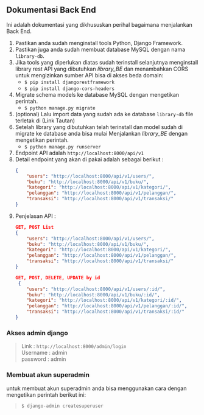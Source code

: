 ## Dokumentasi Back End
Ini adalah dokumentasi yang dikhususkan perihal bagaimana menjalankan Back End.
1. Pastikan anda sudah menginstall tools Python, Django Framework.
2. Pastikan juga anda sudah membuat database MySQL dengan nama `library-db`.  
3. Jika tools yang diperlukan diatas sudah terinstall selanjutnya menginstall library rest API yang dibutuhkan *library_BE* dan menambahkan CORS untuk mengizinkan sumber API bisa di akses beda domain:
    - `$ pip install djangorestframework`
    - `$ pip install django-cors-headers`
4. Migrate schema models ke database MySQL dengan mengetikan perintah.
    - `$ python manage.py migrate`
5. (optional) Lalu import data yang sudah ada ke database `library-db` file terletak di (Link Tautan) 
6. Setelah library yang dibutuhkan telah terinstall dan model sudah di migrate ke database anda bisa mulai Menjalankan *library_BE* dengan mengetikan perintah.  
    - `$ python manage.py runserver`
7. Endpoint API adalah `http://localhost:8000/api/v1`
8. Detail endpoint yang akan di pakai adalah sebagai berikut :  
    ```json
    {
        "users": "http://localhost:8000/api/v1/users/",
        "buku": "http://localhost:8000/api/v1/buku/",
        "kategori": "http://localhost:8000/api/v1/kategori/",
        "pelanggan": "http://localhost:8000/api/v1/pelanggan/",
        "transaksi": "http://localhost:8000/api/v1/transaksi/"
    }
    ```
9. Penjelasan API :
    ```json
    GET, POST List
    {
        "users": "http://localhost:8000/api/v1/users/",
        "buku": "http://localhost:8000/api/v1/buku/",
        "kategori": "http://localhost:8000/api/v1/kategori/",
        "pelanggan": "http://localhost:8000/api/v1/pelanggan/",
        "transaksi": "http://localhost:8000/api/v1/transaksi/"
    }

    GET, POST, DELETE, UPDATE by id
     {
        "users": "http://localhost:8000/api/v1/users/:id/",
        "buku": "http://localhost:8000/api/v1/buku/:id/",
        "kategori": "http://localhost:8000/api/v1/kategori/:id/",
        "pelanggan": "http://localhost:8000/api/v1/pelanggan/:id/",
        "transaksi": "http://localhost:8000/api/v1/transaksi/:id/"
    }
    ```

### Akses admin django
>   Link : `http://localhost:8000/admin/login`  
    Username : admin  
    password : admin

### Membuat akun superadmin
untuk membuat akun superadmin anda bisa menggunakan cara dengan mengetikan perintah berikut ini:  
>`$ django-admin createsuperuser`